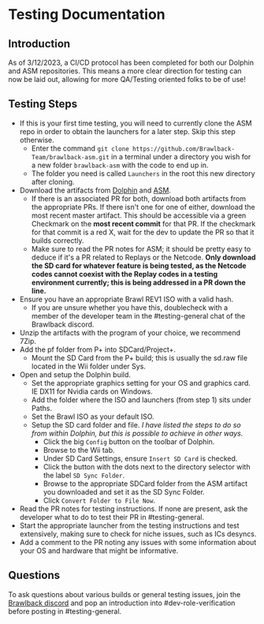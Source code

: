 # Testing Documentation

## Introduction
As of 3/12/2023, a CI/CD protocol has been completed for both our Dolphin and ASM repositories. This means a more clear direction for testing can now be laid out, allowing for more QA/Testing oriented folks to be of use!  

## Testing Steps
* If this is your first time testing, you will need to currently clone the ASM repo in order to obtain the launchers for a later step. Skip this step otherwise.
  - Enter the command `git clone https://github.com/Brawlback-Team/brawlback-asm.git` in a terminal under a directory you wish for a new folder `brawlback-asm` with the code to end up in.
  - The folder you need is called `Launchers` in the root this new directory after cloning.
* Download the artifacts from [Dolphin](https://github.com/Brawlback-Team/dolphin) and [ASM](https://github.com/Brawlback-Team/brawlback-asm).
  - If there is an associated PR for both, download both artifacts from the appropriate PRs. If there isn't one for one of either, download the most recent master artifact. This should be accessible via a green Checkmark on the **most recent commit** for that PR. If the checkmark for that commit is a red X, wait for the dev to update the PR so that it builds correctly.
  - Make sure to read the PR notes for ASM; it should be pretty easy to deduce if it's a PR related to Replays or the Netcode. **Only download the SD card for whatever feature is being tested, as the Netcode codes cannot coexist with the Replay codes in a testing environment currently; this is being addressed in a PR down the line.**
* Ensure you have an appropriate Brawl REV1 ISO with a valid hash.
  - If you are unsure whether you have this, doublecheck with a member of the developer team in the #testing-general chat of the Brawlback discord.
* Unzip the artifacts with the program of your choice, we recommend 7Zip.
* Add the pf folder from P+ into SDCard/Project+.
  - Mount the SD Card from the P+ build; this is usually the sd.raw file located in the Wii folder under Sys.  
* Open and setup the Dolphin build.
  - Set the appropriate graphics setting for your OS and graphics card. IE DX11 for Nvidia cards on Windows.
  - Add the folder where the ISO and launchers (from step 1) sits under Paths.
  - Set the Brawl ISO as your default ISO.
  - Setup the SD card folder and file. *I have listed the steps to do so from within Dolphin, but this is possible to achieve in other ways.*
    * Click the big `Config` button on the toolbar of Dolphin.
    * Browse to the Wii tab.
    * Under SD Card Settings, ensure `Insert SD Card` is checked.
    * Click the button with the dots next to the directory selector with the label `SD Sync Folder`.
    * Browse to the appropriate SDCard folder from the ASM artifact you downloaded and set it as the SD Sync Folder.
    * Click `Convert Folder to File Now`.
* Read the PR notes for testing instructions. If none are present, ask the developer what to do to test their PR in #testing-general.
* Start the appropriate launcher from the testing instructions and test extensively, making sure to check for niche issues, such as ICs desyncs.
* Add a comment to the PR noting any issues with some information about your OS and hardware that might be informative.

## Questions
To ask questions about various builds or general testing issues, join the [Brawlback discord](https://discord.gg/dzYRN32k4D) and pop an introduction into #dev-role-verification before posting in #testing-general.
